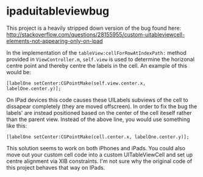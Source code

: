 # ipaduitableviewbug
This project is a heavily stripped down version of the bug found here: http://stackoverflow.com/questions/28155955/custom-uitableviewcell-elements-not-appearing-only-on-ipad

In the implementation of the `tableView:cellForRowAtIndexPath:` method provided in `ViewController.m`, `self.view` is used to determine the horizonal centre point and thereby centre the labels in the cell. An example of this would be:

    [labelOne setCenter:CGPointMake(self.view.center.x, labelOne.center.y)];

On IPad devices this code causes these UILabels subviews of the cell to dissapear completely (they are moved offscreen). In order to fix the bug the labels' are instead positioned based on the center of the cell iteself rather than the parent view. Instead of the above line, you would use something like this:

    [labelOne setCenter:CGPointMake(cell.center.x, labelOne.center.y)];

This solution seems to work on both iPhones and iPads. You could also move out your custom cell code into a custom UITableViewCell and set up centre alignment via XIB constraints. I'm not sure why the original code of this project behaves that way on IPads.
